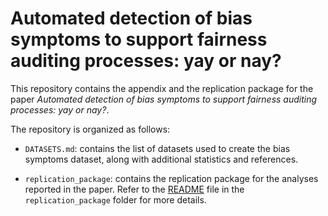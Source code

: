 # Automated detection of bias symptoms to support fairness auditing processes: yay or nay?

This repository contains the appendix and the replication package for the paper _Automated detection of bias symptoms to support fairness auditing processes: yay or nay?_.

The repository is organized as follows:

- `DATASETS.md`: contains the list of datasets used to create the bias symptoms dataset, along with additional statistics and references.

- `replication_package`: contains the replication package for the analyses reported in the paper. Refer to the [README](replication_package/README.md) file in the `replication_package` folder for more details.

